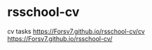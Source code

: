 # rsschool-cv
cv tasks
https://Forsv7.github.io/rsschool-cv/cv
https://Forsv7.github.io/rsschool-cv/